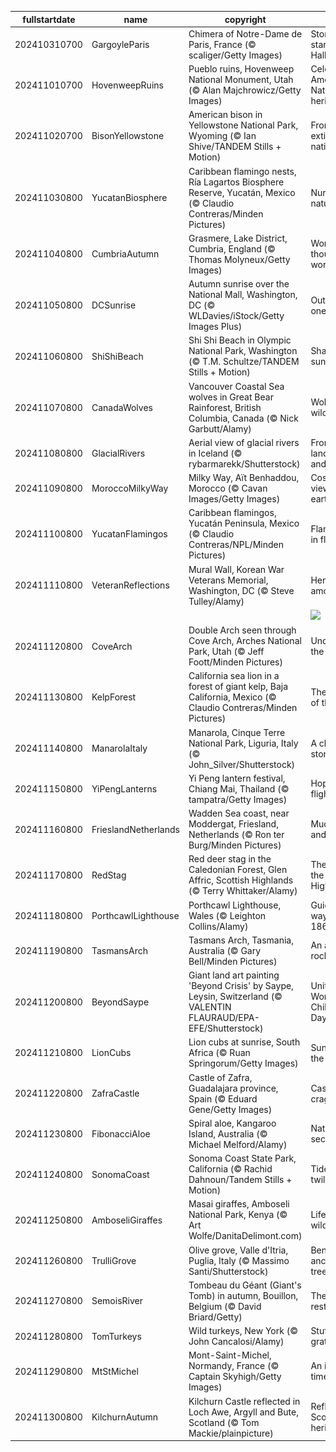 |fullstartdate|name|copyright|title|image|
|--|--|--|--|--|
202410310700|GargoyleParis|Chimera of Notre-Dame de Paris, France (© scaliger/Getty Images)|Stone-cold stares on Halloween|![](/en-US/2024/11/202410310700GargoyleParis.jpg)|
202411010700|HovenweepRuins|Pueblo ruins, Hovenweep National Monument, Utah (© Alan Majchrowicz/Getty Images)|Celebrating America's Native heritage|![](/en-US/2024/11/202411010700HovenweepRuins.jpg)|
202411020700|BisonYellowstone|American bison in Yellowstone National Park, Wyoming (© Ian Shive/TANDEM Stills + Motion)|From near extinction to national icon|![](/en-US/2024/11/202411020700BisonYellowstone.jpg)|
202411030800|YucatanBiosphere|Caribbean flamingo nests, Ría Lagartos Biosphere Reserve, Yucatán, Mexico (© Claudio Contreras/Minden Pictures)|Nurturing nature|![](/en-US/2024/11/202411030800YucatanBiosphere.jpg)|
202411040800|CumbriaAutumn|Grasmere, Lake District, Cumbria, England (© Thomas Molyneux/Getty Images)|Worth a thousand words|![](/en-US/2024/11/202411040800CumbriaAutumn.jpg)|
202411050800|DCSunrise|Autumn sunrise over the National Mall, Washington, DC (© WLDavies/iStock/Getty Images Plus)|Out of many, one|![](/en-US/2024/11/202411050800DCSunrise.jpg)|
202411060800|ShiShiBeach|Shi Shi Beach in Olympic National Park, Washington (© T.M. Schultze/TANDEM Stills + Motion)|Shades of sunset|![](/en-US/2024/11/202411060800ShiShiBeach.jpg)|
202411070800|CanadaWolves|Vancouver Coastal Sea wolves in Great Bear Rainforest, British Columbia, Canada (© Nick Garbutt/Alamy)|Wolves in the wild|![](/en-US/2024/11/202411070800CanadaWolves.jpg)|
202411080800|GlacialRivers|Aerial view of glacial rivers in Iceland (© rybarmarekk/Shutterstock)|From the land of fire and ice|![](/en-US/2024/11/202411080800GlacialRivers.jpg)|
202411090800|MoroccoMilkyWay|Milky Way, Aït Benhaddou, Morocco (© Cavan Images/Getty Images)|Cosmic views over earthly hues|![](/en-US/2024/11/202411090800MoroccoMilkyWay.jpg)|
202411100800|YucatanFlamingos|Caribbean flamingos, Yucatán Peninsula, Mexico (© Claudio Contreras/NPL/Minden Pictures)|Flamboyance in flight|![](/en-US/2024/11/202411100800YucatanFlamingos.jpg)|
202411110800|VeteranReflections|Mural Wall, Korean War Veterans Memorial, Washington, DC (© Steve Tulley/Alamy)|Heroes among us|![](/en-US/2024/11/202411110800VeteranReflections.jpg)|
||||![](/en-US/2024/11/.jpg)|
202411120800|CoveArch|Double Arch seen through Cove Arch, Arches National Park, Utah (© Jeff Foott/Minden Pictures)|Underneath the arches|![](/en-US/2024/11/202411120800CoveArch.jpg)|
202411130800|KelpForest|California sea lion in a forest of giant kelp, Baja California, Mexico (© Claudio Contreras/Minden Pictures)|The forests of the sea|![](/en-US/2024/11/202411130800KelpForest.jpg)|
202411140800|ManarolaItaly|Manarola, Cinque Terre National Park, Liguria, Italy (© John_Silver/Shutterstock)|A cliffside story|![](/en-US/2024/11/202411140800ManarolaItaly.jpg)|
202411150800|YiPengLanterns|Yi Peng lantern festival, Chiang Mai, Thailand (© tampatra/Getty Images)|Hope takes flight|![](/en-US/2024/11/202411150800YiPengLanterns.jpg)|
202411160800|FrieslandNetherlands|Wadden Sea coast, near Moddergat, Friesland, Netherlands (© Ron ter Burg/Minden Pictures)|Mud, sea, and sky|![](/en-US/2024/11/202411160800FrieslandNetherlands.jpg)|
202411170800|RedStag|Red deer stag in the Caledonian Forest, Glen Affric, Scottish Highlands (© Terry Whittaker/Alamy)|The hart of the Highlands|![](/en-US/2024/11/202411170800RedStag.jpg)|
202411180800|PorthcawlLighthouse|Porthcawl Lighthouse, Wales (© Leighton Collins/Alamy)|Guiding the way since 1860|![](/en-US/2024/11/202411180800PorthcawlLighthouse.jpg)|
202411190800|TasmansArch|Tasmans Arch, Tasmania, Australia (© Gary Bell/Minden Pictures)|An arch that rocks|![](/en-US/2024/11/202411190800TasmansArch.jpg)|
202411200800|BeyondSaype|Giant land art painting 'Beyond Crisis' by Saype, Leysin, Switzerland (© VALENTIN FLAURAUD/EPA-EFE/Shutterstock)|United for World Children’s Day|![](/en-US/2024/11/202411200800BeyondSaype.jpg)|
202411210800|LionCubs|Lion cubs at sunrise, South Africa (© Ruan Springorum/Getty Images)|Sunrise on the savanna|![](/en-US/2024/11/202411210800LionCubs.jpg)|
202411220800|ZafraCastle|Castle of Zafra, Guadalajara province, Spain (© Eduard Gene/Getty Images)|Castle on a crag|![](/en-US/2024/11/202411220800ZafraCastle.jpg)|
202411230800|FibonacciAloe|Spiral aloe, Kangaroo Island, Australia (© Michael Melford/Alamy)|Nature's secret code|![](/en-US/2024/11/202411230800FibonacciAloe.jpg)|
202411240800|SonomaCoast|Sonoma Coast State Park, California (© Rachid Dahnoun/Tandem Stills + Motion)|Tides and twilight|![](/en-US/2024/11/202411240800SonomaCoast.jpg)|
202411250800|AmboseliGiraffes|Masai giraffes, Amboseli National Park, Kenya (© Art Wolfe/DanitaDelimont.com)|Life in the wild|![](/en-US/2024/11/202411250800AmboseliGiraffes.jpg)|
202411260800|TrulliGrove|Olive grove, Valle d'Itria, Puglia, Italy (© Massimo Santi/Shutterstock)|Beneath ancient olive trees|![](/en-US/2024/11/202411260800TrulliGrove.jpg)|
202411270800|SemoisRiver|Tombeau du Géant (Giant's Tomb) in autumn, Bouillon, Belgium (© David Briard/Getty)|The giant's resting place|![](/en-US/2024/11/202411270800SemoisRiver.jpg)|
202411280800|TomTurkeys|Wild turkeys, New York (© John Cancalosi/Alamy)|Stuffed with gratitude|![](/en-US/2024/11/202411280800TomTurkeys.jpg)|
202411290800|MtStMichel|Mont-Saint-Michel, Normandy, France (© Captain Skyhigh/Getty Images)|An island of time and tide|![](/en-US/2024/11/202411290800MtStMichel.jpg)|
202411300800|KilchurnAutumn|Kilchurn Castle reflected in Loch Awe, Argyll and Bute, Scotland (© Tom Mackie/plainpicture)|Reflecting Scotland's heritage|![](/en-US/2024/11/202411300800KilchurnAutumn.jpg)|
